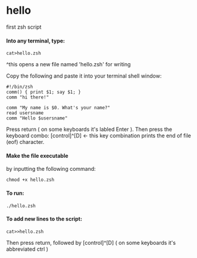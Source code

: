 # hello
first zsh script

#### Into any terminal, type:
```
cat>hello.zsh 
```
^this opens a new file named 'hello.zsh' for writing

Copy the following and paste it into your terminal shell window:
```
#!/bin/zsh
comm() { print $1; say $1; }
comm "hi there!"

comm "My name is $0. What's your name?"
read usersname
comm "Hello $usersname"
```
Press return ( on some keyboards it's labled Enter ).
Then press the keyboard combo: [control]^[D] <- this key combination prints the end of file (eof) character.

#### Make the file executable
by inputting the following command:
```
chmod +x hello.zsh
```
#### To run:
```
./hello.zsh
```
#### To add new lines to the script:
```
cat>>hello.zsh
```
Then press return, followed by [control]^[D] ( on some keyboards it's abbreviated ctrl )
